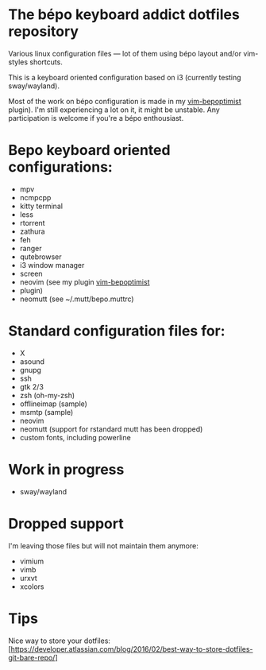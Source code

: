 The bépo keyboard addict dotfiles repository
============================================

Various linux configuration files — lot of them using bépo layout and/or 
vim-styles shortcuts.

This is a keyboard oriented configuration based on i3 (currently testing 
sway/wayland).

Most of the work on bépo configuration is made in my 
[vim-bepoptimist](https://github.com/sheoak/vim-bepoptimist) plugin).
I'm still experiencing a lot on it, it might be unstable. Any participation is 
welcome if you're a bépo enthousiast.


# Bepo keyboard oriented configurations:

- mpv
- ncmpcpp
- kitty terminal
- less
- rtorrent
- zathura
- feh
- ranger
- qutebrowser
- i3 window manager
- screen
- neovim (see my plugin [vim-bepoptimist](https://github.com/sheoak/vim-bepoptimist)
- plugin)
- neomutt (see ~/.mutt/bepo.muttrc)


# Standard configuration files for:

- X
- asound
- gnupg
- ssh
- gtk 2/3
- zsh (oh-my-zsh)
- offlineimap (sample)
- msmtp (sample)
- neovim
- neomutt (support for rstandard mutt has been dropped)
- custom fonts, including powerline


# Work in progress

- sway/wayland


# Dropped support

I'm leaving those files but will not maintain them anymore:

- vimium
- vimb
- urxvt
- xcolors


# Tips

Nice way to store your dotfiles:
[https://developer.atlassian.com/blog/2016/02/best-way-to-store-dotfiles-git-bare-repo/]
